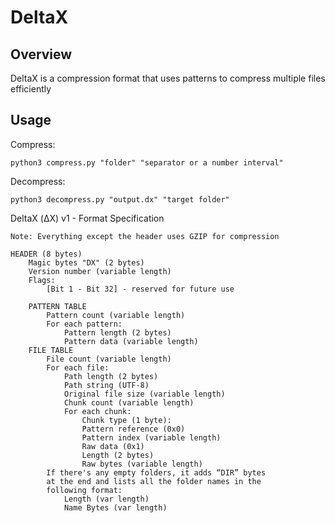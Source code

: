 # DeltaX
## Overview
DeltaX is a compression format that uses patterns to compress multiple files efficiently
## Usage

Compress:


    python3 compress.py "folder" "separator or a number interval"

Decompress:


    python3 decompress.py "output.dx" "target folder"





DeltaX (ΔX) v1 - Format Specification

    Note: Everything except the header uses GZIP for compression

    HEADER (8 bytes)
        Magic bytes "DX" (2 bytes)
        Version number (variable length)
        Flags:
            [Bit 1 - Bit 32] - reserved for future use

        PATTERN TABLE 
            Pattern count (variable length)
            For each pattern:
                Pattern length (2 bytes)
                Pattern data (variable length)
        FILE TABLE
            File count (variable length)
            For each file:
                Path length (2 bytes)
                Path string (UTF-8)
                Original file size (variable length)
                Chunk count (variable length)
                For each chunk:
                    Chunk type (1 byte):
                    Pattern reference (0x0)
                    Pattern index (variable length)
                    Raw data (0x1)
                    Length (2 bytes)
                    Raw bytes (variable length)
            If there's any empty folders, it adds “DIR” bytes
            at the end and lists all the folder names in the 
            following format:
                Length (var length)
                Name Bytes (var length)
